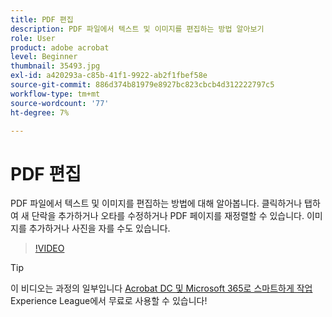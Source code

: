 ```yaml
---
title: PDF 편집
description: PDF 파일에서 텍스트 및 이미지를 편집하는 방법 알아보기
role: User
product: adobe acrobat
level: Beginner
thumbnail: 35493.jpg
exl-id: a420293a-c85b-41f1-9922-ab2f1fbef58e
source-git-commit: 886d374b81979e8927bc823cbcb4d312222797c5
workflow-type: tm+mt
source-wordcount: '77'
ht-degree: 7%

---
```


# PDF 편집

PDF 파일에서 텍스트 및 이미지를 편집하는 방법에 대해 알아봅니다. 클릭하거나 탭하여 새 단락을 추가하거나 오타를 수정하거나 PDF 페이지를 재정렬할 수 있습니다. 이미지를 추가하거나 사진을 자를 수도 있습니다.

>[!VIDEO](https://video.tv.adobe.com/v/35493?hidetitle=true)

>[!TIP]
>
>이 비디오는 과정의 일부입니다 [Acrobat DC 및 Microsoft 365로 스마트하게 작업](https://experienceleague.adobe.com/?recommended=Acrobat-U-1-2021.microsoft365) Experience League에서 무료로 사용할 수 있습니다!
